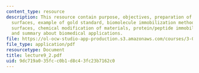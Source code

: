 ```yaml
---
content_type: resource
description: This resource contain purpose, objectives, preparation of non-fouling
  surfaces, example of gold standard, biomolecule immobilization method for specific
  surfaces, chemical modification of materials, protein/peptide immobilization strategies
  and summary about biomedical applications.
file: https://ol-ocw-studio-app-production.s3.amazonaws.com/courses/3-051j-materials-for-biomedical-applications-spring-2006/9dc719a035fcc0b1d8c43fc23b7162c0_lecture9_2.pdf
file_type: application/pdf
resourcetype: Document
title: lecture9_2.pdf
uid: 9dc719a0-35fc-c0b1-d8c4-3fc23b7162c0
---
```

